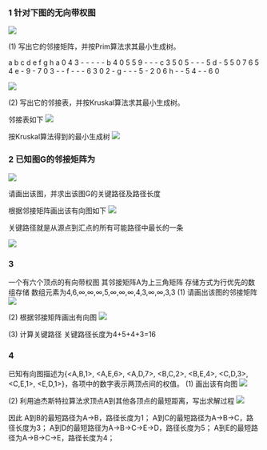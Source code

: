 ### 1 针对下图的无向带权图

![](../../img/1731317795.png)

(1) 写出它的邻接矩阵，并按Prim算法求其最小生成树。

  a b c d e f g h
a 0 4 3 - - - - -
b 4 0 5 5 9 - - -
c 3 5 0 5 - - - 5
d - 5 5 0 7 6 5 4
e - 9 - 7 0 3 - -
f - - - 6 3 0 2 -
g - - - 5 - 2 0 6
h - - 5 4 - - 6 0

![](../../img/1731377913.png)

(2) 写出它的邻接表，并按Kruskal算法求其最小生成树。

邻接表如下
![](../../img/1731378246.png)

按Kruskal算法得到的最小生成树
![](../../img/1731378301.png)

### 2 已知图G的邻接矩阵为
![](../../img/1731389262.png)

请画出该图，并求出该图G的关键路径及路径长度

根据邻接矩阵画出该有向图如下
![](../../img/1731390046.png)

关键路径就是从源点到汇点的所有可能路径中最长的一条

![](../../img/1731391200.png)

### 3
一个有六个顶点的有向带权图 其邻接矩阵A为上三角矩阵 存储方式为行优先的数组存储 数组元素为4,6,∞,∞,∞,5,∞,∞,∞,4,3,∞,∞,3,3
(1) 请画出该图的邻接矩阵
![](../../img/1731392321.png)

(2) 根据邻接矩阵画出有向图
![](../../img/1731392434.png)

(3) 计算关键路径
关键路径长度为4+5+4+3=16

### 4
已知有向图描述为{<A,B,1>, <A,E,6>, <A,D,7>, <B,C,2>, <B,E,4>, <C,D,3>, <C,E,1>, <E,D,1>}，各项中的数字表示两顶点间的权值。
(1) 画出该有向图
![](../../img/1731395516.png)

(2) 利用迪杰斯特拉算法求顶点A到其他各顶点的最短距离，写出求解过程
![](../../img/1731398323.png)

因此
A到B的最短路径为A->B，路径长度为1；
A到C的最短路径为A->B->C，路径长度为3；
A到D的最短路径为A->B->C->E->D，路径长度为5；
A到E的最短路径为A->B->C->E，路径长度为4；